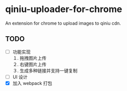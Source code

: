 # qiniu-uploader-for-chrome
An extension for chrome to upload images to qiniu cdn.


## TODO
- [ ] 功能实现  
１. 拖拽图片上传  
２. 右键图片上传  
３. 生成多种链接并支持一键复制  
- [ ] UI 设计
- [x] 加入 webpack 打包